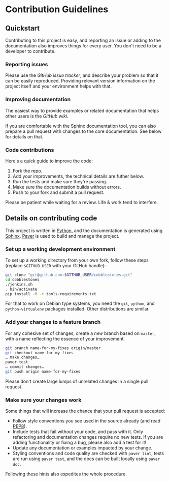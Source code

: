 # Contribution Guidelines

## Quickstart

Contributing to this project is easy, and reporting an issue or adding to the documentation
also improves things for every user. You don't need to be a developer to contribute.


### Reporting issues

Please use the *GitHub issue tracker*, and describe your problem so that it can be easily
reproduced. Providing relevant version information on the project itself and your environment helps with that.


### Improving documentation

The easiest way to provide examples or related documentation that helps other users
is the *GitHub wiki*.

If you are comfortable with the Sphinx documentation tool, you can also prepare a
pull request with changes to the core documentation. See below for details on that.


### Code contributions

Here's a quick guide to improve the code:

1. Fork the repo.
1. Add your improvements, the technical details are futher below.
1. Run the tests and make sure they're passing.
1. Make sure the documentation builds without errors.
1. Push to your fork and submit a pull request.

Please be patient while waiting for a review. Life & work tend to interfere.


## Details on contributing code

This project is written in [Python](http://www.python.org/),
and the documentation is generated using [Sphinx](https://pypi.python.org/pypi/Sphinx).
[Paver](https://pypi.python.org/pypi/Paver) is used to build and manage the project.


### Set up a working development environment

To set up a working directory from your own fork, follow these steps (replace `$GITHUB_USER` with your GitHub handle):

```sh
git clone "git@github.com:$GITHUB_USER/cobblestones.git"
cd cobblestones
./jenkins.sh
. bin/activate
pip install -M -r tools-requirements.txt
```

For that to work on Debian type systems, you need the
`git`, `python`, and `python-virtualenv`
packages installed. Other distributions are similar.


### Add your changes to a feature branch

For any cohesive set of changes, create a *new* branch based on `master`,
with a name reflecting the essence of your improvement.

```sh
git branch name-for-my-fixes origin/master
git checkout name-for-my-fixes
… make changes…
paver test
… commit changes…
git push origin name-for-my-fixes
```

Please don't create large lumps of unrelated changes in a single pull request.


### Make sure your changes work

Some things that will increase the chance that your pull request is accepted:

* Follow style conventions you see used in the source already (and read [PEP8](http://www.python.org/dev/peps/pep-0008/)).
* Include tests that fail without your code, and pass with it. Only refactoring and documentation changes require no new tests. If you are adding functionality or fixing a bug, please also add a test for it!
* Update any documentation or examples impacted by your change.
* Styling conventions and code quality are checked with `paver lint`, tests are run using `paver test`, and the docs can be built locally using `paver doc`.

Following these hints also expedites the whole procedure.
